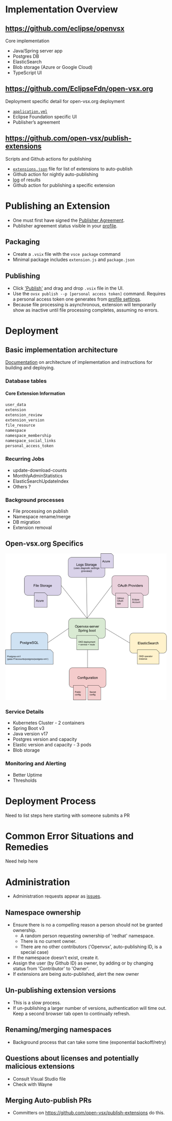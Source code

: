 # Implementation Overview
## https://github.com/eclipse/openvsx
Core implementation
- Java/Spring server app
- Postgres DB
- ElasticSearch
- Blob storage (Azure or Google Cloud)
- TypeScript UI

## https://github.com/EclipseFdn/open-vsx.org
Deployment specific detail for open-vsx.org deployment
- [`application.yml`](https://github.com/EclipseFdn/open-vsx.org/blob/main/configuration/application.yml)
- Eclipse Foundation specific UI
- Publisher’s agreement

## https://github.com/open-vsx/publish-extensions
Scripts and Github actions for publishing 
- [`extensions.json`](https://github.com/open-vsx/publish-extensions/blob/master/extensions.json) file for list of extensions to auto-publish
- Github action for nightly auto-publishing
- [log](https://github.com/open-vsx/publish-extensions/actions/runs/6414215619) of results
- Github action for publishing a specific extension

# Publishing an Extension
- One must first have signed the [Publisher Agreement](https://open-vsx.org/publisher-agreement-v1.0). 
- Publisher agreement status visible in your [profile](https://open-vsx.org/user-settings/profile).
## Packaging
- Create a `.vsix` file with the `vsce package` command
- Minimal package includes `extension.js` and `package.json`
## Publishing
- Click ['Publish'](https://open-vsx.org/user-settings/extensions) and drag and drop `.vsix` file in the UI.
- Use the `ovsx publish --p [personal access token]` command. Requires a personal access token one generates from [profile settings](https://open-vsx.org/user-settings/tokens).
- Because file processing is asynchronous, extension will temporarily show as inactive until file processing completes, assuming no errors.

# Deployment
## Basic implementation architecture
[Documentation](https://github.com/eclipse/openvsx/wiki/Deploying-Open-VSX) on architecture of implementation and instructions for building and deploying.
### Database tables
#### Core Extension Information
```
user_data
extension
extension_review
extension_version
file_resource
namespace
namespace_membership
namespace_social_links
personal_access_token
```

### Recurring Jobs
- update-download-counts
- MonthlyAdminStatistics
- ElasticSearchUpdateIndex 
- Others ?
### Background processes
- File processing on publish
- Namespace rename/merge
- DB migration
- Extension removal
## Open-vsx.org Specifics
![](deployment.png)
### Service Details
- Kubernetes Cluster - 2 containers
- Spring Boot v3
- Java version v17
- Postgres version and capacity
- Elastic version and capacity - 3 pods
- Blob storage
### Monitoring and Alerting
- Better Uptime
- Thresholds

# Deployment Process
Need to list steps here starting with someone submits a PR

# Common Error Situations and Remedies
Need help here

# Administration
- Administration requests appear as [issues](https://github.com/EclipseFdn/open-vsx.org/issues).
## Namespace ownership
- Ensure there is no a compelling reason a person should not be granted ownership.
    - A random person requesting ownership of 'redhat' namespace.
    - There is no current owner.
    - There are no other contributors ('Openvsx', auto-publishing ID, is a special case)
- If the namespace doesn't exist, create it.
- Assign the user (by Github ID) as owner, by adding or by changing status from 'Contributor' to 'Owner'.
- If extensions are being auto-published, alert the new owner
## Un-publishing extension versions
- This is a slow process.
- If un-publishing a larger number of versions, authentication will time out. Keep a second browser tab open to continually refresh.
## Renaming/merging namespaces
- Background process that can take some time (exponential backoff/retry)
## Questions about licenses and potentially malicious extensions
- Consult Visual Studio file
- Check with Wayne
## Merging Auto-publish PRs
- Committers on https://github.com/open-vsx/publish-extensions do this.



